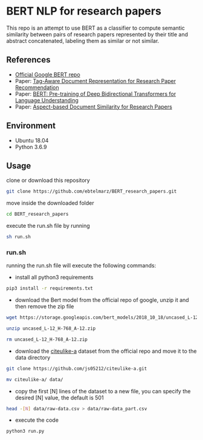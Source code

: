 # BERT NLP for research papers

This repo is an attempt to use BERT as a classifier to compute semantic similarity between pairs of research papers represented by their title and abstract concatenated, labeling them as similar or not similar.

## References
- [Official Google BERT repo](https://github.com/google-research/bert)
- Paper: [Tag-Aware Document Representation for Research Paper Recommendation](https://www.researchgate.net/publication/343319230_Tag-Aware_Document_Representation_for_Research_Paper_Recommendation)
- Paper: [BERT: Pre-training of Deep Bidirectional Transformers for
Language Understanding](https://arxiv.org/pdf/1810.04805.pdf)
- Paper: [Aspect-based Document Similarity for Research Papers](https://arxiv.org/pdf/2010.06395.pdf)


## Environment
- Ubuntu 18.04
- Python 3.6.9

## Usage
clone or download this repository
```bash
git clone https://github.com/ebtelmarz/BERT_research_papers.git
```
move inside the downloaded folder
```bash
cd BERT_research_papers
```
execute the run.sh file by running  
```bash
sh run.sh
```

### run.sh
running the run.sh file will execute the following commands:

- install all python3 requirements
```bash
pip3 install -r requirements.txt
```

- download the Bert model from the official repo of google, unzip it and then remove the zip file
```bash
wget https://storage.googleapis.com/bert_models/2018_10_18/uncased_L-12_H-768_A-12.zip

unzip uncased_L-12_H-768_A-12.zip

rm uncased_L-12_H-768_A-12.zip
```
- download the [citeulike-a](https://github.com/js05212/citeulike-a) dataset from the official repo and move it to the data directory
```bash
git clone https://github.com/js05212/citeulike-a.git

mv citeulike-a/ data/
```
- copy the first [N] lines of the dataset to a new file, you can specify the desired [N] value, the default is 501
```bash
head -[N] data/raw-data.csv > data/raw-data_part.csv
```
- execute the code
```bash
python3 run.py
```
